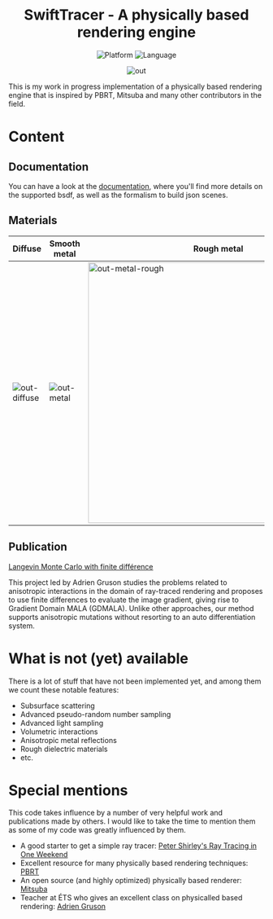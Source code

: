<div align="center">

# SwiftTracer - A physically based rendering engine

![Platform](https://badgen.net/badge/platform/macos?list=%7C)
![Language](https://img.shields.io/badge/Swift-5.x-green?logo=swift)

![out](https://github.com/user-attachments/assets/75f7bca6-8cbd-4da9-95f3-391c663f2e20)


</div>

This is my work in progress implementation of a physically based rendering engine that is inspired by PBRT, Mitsuba and many other contributors in the field.

# Content

## Documentation

You can have a look at the [documentation](https://prismik.github.io/SwiftTracer/documentation/swifttracer/), where you'll find more details on the supported bsdf, as well as the formalism to build json scenes.

## Materials

| Diffuse | Smooth metal | Rough metal | Smooth glass | ... |
|---------|--------------|-------------|--------------|-----|
|![out-diffuse](https://github.com/user-attachments/assets/49de27d1-8812-4712-abc3-5390c8d24733) | ![out-metal](https://github.com/user-attachments/assets/58bd5fc1-47d6-41b9-812e-250f5c99c439) | <img width="512" height="512" alt="out-metal-rough" src="https://github.com/user-attachments/assets/99c6b56b-fa8e-412e-a558-f210157b7a30" /> | ![out-glass](https://github.com/user-attachments/assets/1a29938e-d617-440a-bcca-ec41fc0a12e6) | 


## Publication

<a href="https://github.com/Prismik/SwiftTracer/blob/main/publication/Rapport_final_beauchamp-francis.pdf" target="_blank">Langevin Monte Carlo with finite différence</a>

This project led by Adrien Gruson studies the problems related to anisotropic interactions in the domain of ray-traced rendering and proposes to use finite differences to evaluate the image gradient, giving rise to Gradient Domain MALA (GDMALA). Unlike other approaches, our method supports anisotropic mutations without resorting to an auto differentiation system.


# What is not (yet) available

There is a lot of stuff that have not been implemented yet, and among them we count these notable features:

- Subsurface scattering
- Advanced pseudo-random number sampling
- Advanced light sampling
- Volumetric interactions
- Anisotropic metal reflections
- Rough dielectric materials
- etc.

# Special mentions

This code takes influence by a number of very helpful work and publications made by others. I would like to take the time to mention them as some of my code was greatly influenced by them.

- A good starter to get a simple ray tracer: [Peter Shirley's Ray Tracing in One Weekend](https://raytracing.github.io/books/RayTracingInOneWeekend.html)
- Excellent resource for many physically based rendering techniques: [PBRT](https://pbr-book.org)
- An open source (and highly optimized) physically based renderer: [Mitsuba](http://www.mitsuba-renderer.org)
- Teacher at ÉTS who gives an excellent class on physicalled based rendering: [Adrien Gruson](https://github.com/beltegeuse)

